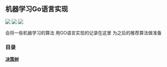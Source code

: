 ## 机器学习Go语言实现
![](https://img.shields.io/badge/author-TheSevenSky-blue) ![](https://img.shields.io/badge/build-passing-yellow) ![](https://img.shields.io/badge/Release-Development-red)


会将一些机器学习的算法 用GO语言实现的记录在这里
为之后的推荐算法做准备


### 目录

[**决策树**](https://github.com/sta-golang/Machine-Learning/tree/master/%E5%86%B3%E7%AD%96%E6%A0%91)